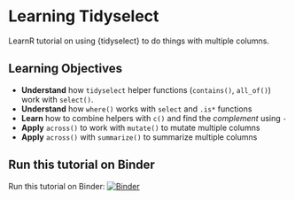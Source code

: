 # Learning Tidyselect

LearnR tutorial on using {tidyselect} to do things with multiple columns.

## Learning Objectives

- **Understand** how `tidyselect` helper functions (`contains()`, `all_of()`) work with `select()`.
- **Understand** how `where()` works with `select` and `.is*` functions
- **Learn** how to combine helpers with `c()` and find the *complement* using `-`
- **Apply** `across()` to work with `mutate()` to mutate multiple columns
- **Apply** `across()` with `summarize()` to summarize multiple columns

## Run this tutorial on Binder

Run this tutorial on Binder: [![Binder](https://mybinder.org/badge_logo.svg)](https://mybinder.org/v2/gh/laderast/learntidyselect/master?urlpath=shiny/learning_tidyselect/)

